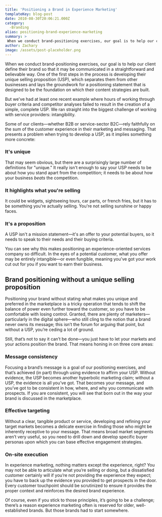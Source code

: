 ```yaml
---
title: 'Positioning a Brand in Experience Marketing'
templateKey: blog-post
date: 2010-08-30T20:06:21.000Z
category: 
  -Branding
alias: positioning-brand-experience-marketing
summary: > 
 When we conduct brand-positioning exercises, our goal is to help our client define their brand so that it may be communicated in a straightforward and believable way. One of the first steps in the process is developing their unique selling proposition (USP), which separates them from other businesses and lays the groundwork for a positioning statement that is designed to be the foundation on which their content strategies are built. But we've had at least one recent example where hours of working through buyer criteria and competitor analyses failed to result in the creation of a simple, complete USP. We ran straight into the biggest challenge of working with service providers: intangibility.
author: Zachary
image: /assets/post-placeholder.png
---
```


When we conduct brand-positioning exercises, our goal is to help our client define their brand so that it may be communicated in a straightforward and believable way. One of the first steps in the process is developing their unique selling proposition (USP), which separates them from other businesses and lays the groundwork for a positioning statement that is designed to be the foundation on which their content strategies are built.

But we've had at least one recent example where hours of working through buyer criteria and competitor analyses failed to result in the creation of a simple, complete USP. We ran straight into the biggest challenge of working with service providers: intangibility.

Some of our clients—whether B2B or service-sector B2C—rely faithfully on the sum of the customer experience in their marketing and messaging. That presents a problem when trying to develop a USP, as it implies something more concrete:

### It's unique

That may seem obvious, but there are a surprisingly large number of definitions for "unique." It really isn't enough to say your USP needs to be about how you stand apart from the competition; it needs to be about how your business _beats_ the competition.

### It highlights what you're selling

It could be widgets, sightseeing tours, car parts, or french fries, but it has to be something you're actually selling. You're not selling sunshine or happy faces.

### It's a proposition

A USP isn't a mission statement—it's an offer to your potential buyers, so it needs to speak to their needs and their buying criteria.

You can see why this makes positioning an experience-oriented services company so difficult. In the eyes of a potential customer, what you offer may be entirely intangible—or even fungible, meaning you've got your work cut out for you if you want to earn their business.

Brand positioning without a unique selling proposition
------------------------------------------------------

Positioning your brand without stating what makes you unique and preferred in the marketplace is a tricky operation that tends to shift the balance of power even further toward the customer, so you have to be comfortable with losing control. Granted, there are plenty of marketers—particularly in the digital sphere—who still cling to the notion that a brand never owns its message; this isn’t the forum for arguing that point, but without a USP, you’re ceding a lot of ground.

Still, that’s not to say it can’t be done—you just have to let your markets and your actions position the brand. That means honing in on three core areas:

### Message consistency

Focusing a brand’s message is a goal of our positioning exercises, and that’s achieved (in part) through using evidence to affirm your USP. Without evidence, the USP becomes another hyperbolic marketing claim; without a USP, the evidence is all you’ve got. That becomes your message, and you’ve got to be consistent in how, where, and why you communicate with prospects. If you are consistent, you will see that born out in the way your brand is discussed in the marketplace.

### Effective targeting

Without a clear, tangible product or service, developing and refining your target markets becomes a delicate exercise in finding those who might be inherently receptive to your message. That means broad market segments aren’t very useful, so you need to drill down and develop specific buyer personas upon which you can base effective engagement strategies.

### On-site execution

In experience marketing, nothing matters except the experience, right? You may not be able to articulate what you’re selling or doing, but a dissatisfied customer certainly will if you’re not providing the experience they expect; you have to back up the evidence you provided to get prospects in the door. Every customer touchpoint should be scrutinized to ensure it provides the proper context and reinforces the desired brand experience.

Of course, even if you stick to those principles, it’s going to be a challenge; there’s a reason experience marketing often is reserved for older, well-established brands. But those brands had to start somewhere.